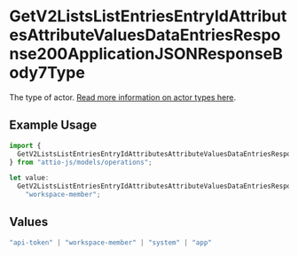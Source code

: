 # GetV2ListsListEntriesEntryIdAttributesAttributeValuesDataEntriesResponse200ApplicationJSONResponseBody7Type

The type of actor. [Read more information on actor types here](/docs/actors).

## Example Usage

```typescript
import {
  GetV2ListsListEntriesEntryIdAttributesAttributeValuesDataEntriesResponse200ApplicationJSONResponseBody7Type,
} from "attio-js/models/operations";

let value:
  GetV2ListsListEntriesEntryIdAttributesAttributeValuesDataEntriesResponse200ApplicationJSONResponseBody7Type =
    "workspace-member";
```

## Values

```typescript
"api-token" | "workspace-member" | "system" | "app"
```